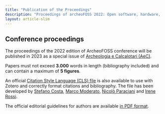 ```yaml
---
title: "Publication of the Proceedings"
description: "Proceedings of archeoFOSS 2022: Open software, hardware, processes, data and formats in archaeological research"
layout: article-slim
---
```


## Conference proceedings

The proceedings of the 2022 edition of ArcheoFOSS conference will be published in 2023 as a special issue of [Archeologia e Calcalotari (AeC)](http://www.archcalc.cnr.it/).

Papers must not exceed **3.000** words in length (bibliography included) and can contain a maximum of **5 figures**.

An official [Citation Style Language (CLS) file](archeologia-e-calcolatori.csl) is also available to use with Zotero and correctly format citations and bibliography. The file has been developed by [Stefano Costa](mailto:stefano.costa@cultura.gov.it), [Marco Moderato](mailto:marco.moderato@gmail.com), [Nicolò Paraciani](mailto:nicolo.paraciani@cnr.it) and [Irene Rossi](mailto:irene.rossi@cnr.it).

The official editorial guidelines for authors are available [in PDF format](AeC-editorial-guidelines.pdf).
